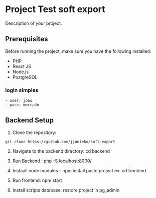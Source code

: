 # Project Test soft export

Description of your project.

## Prerequisites

Before running the project, make sure you have the following installed:

- PHP
- React JS
- Node.js
- PostgreSQL

### login simples
    - user: joao
    - pass: mercado

## Backend Setup

1. Clone the repository: 
```
git clone https://github.com/jjunieko/soft-export
```

2. Navigate to the backend directory: cd backend

3. Run Backend : php -S localhost:8000/

4. Instaall node modules - npm install paste project ex: cd frontend

5. Run frontend: npm start

2. Install scripts database: restore project in pg_admin





